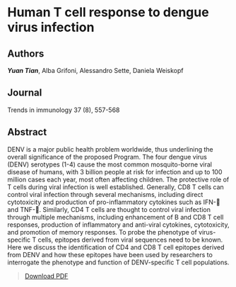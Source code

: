 # Human T cell response to dengue virus infection


<!--more-->

## Authors
***Yuan Tian***, Alba Grifoni, Alessandro Sette, Daniela Weiskopf

## Journal
Trends in immunology 37 (8), 557-568

## Abstract
DENV is a major public health problem worldwide, thus underlining the overall significance of the proposed Program. The four dengue virus (DENV) serotypes (1-4) cause the most common mosquito-borne viral disease of humans, with 3 billion people at risk for infection and up to 100 million cases each year, most often affecting children. The protective role of T cells during viral infection is well established. Generally, CD8 T cells can control viral infection through several mechanisms, including direct cytotoxicity and production of pro-inflammatory cytokines such as IFN- and TNF-. Similarly, CD4 T cells are thought to control viral infection through multiple mechanisms, including enhancement of B and CD8 T cell responses, production of inflammatory and anti-viral cytokines, cytotoxicity, and promotion of memory responses. To probe the phenotype of virus-specific T cells, epitopes derived from viral sequences need to be known. Here we discuss the identification of CD4 and CD8 T cell epitopes derived from DENV and how these epitopes have been used by researchers to interrogate the phenotype and function of DENV-specific T cell populations.

> [Download PDF](fimmu-10-02125.pdf)
